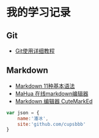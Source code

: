 # 我的学习记录

Git 
---
* [Git使用详细教程](http://www.admin10000.com/document/5374.html)

Markdown
---
* [Markdown 11种基本语法](http://www.cnblogs.com/hnrainll/p/3514637.html)
* [MaHua 在线markdown编辑器](http://mahua.jser.me/)
* [Markdown 编辑器 CuteMarkEd](http://freecode.com/projects/cutemarked)



```javascript
var json = {
	name:'潘冰',
	site:'github.com/cupsbbb'
}
```